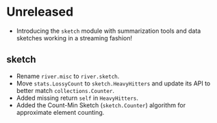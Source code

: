 # Unreleased

- Introducing the `sketch` module with summarization tools and data sketches working in a streaming fashion!

## sketch

- Rename `river.misc` to `river.sketch`.
- Move `stats.LossyCount` to `sketch.HeavyHitters` and update its API to better match `collections.Counter`.
- Added missing return `self` in `HeavyHitters`.
- Added the Count-Min Sketch (`sketch.Counter`) algorithm for approximate element counting.
